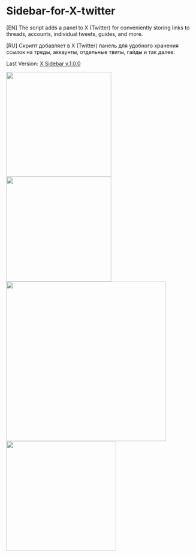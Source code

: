 # Sidebar-for-X-twitter
[EN] The script adds a panel to X (Twitter) for conveniently storing links to threads, accounts, individual tweets, guides, and more.

[RU] Скрипт добавляет в X (Twitter) панель для удобного хранения ссылок на треды, аккаунты, отдельные твиты, гайды и так далее.

Last Version: <a href="https://github.com/GanstFeveral/X-Sidebar/releases/tag/v1.0.0)">X Sidebar v.1.0.0</a>

<img src="https://github.com/GanstFeveral/X-Sidebar/blob/main/images/sidebar2.jpg" height="280px" style="float:left;"> <img src="https://github.com/GanstFeveral/X-Sidebar/blob/main/images/sidebar.jpg" height="280px" style="float:left;"> 
<img src="https://github.com/GanstFeveral/X-Sidebar/blob/main/images/sidebar3.jpg" width="426px" style="float:left;"> <img src="https://github.com/GanstFeveral/X-Sidebar/blob/main/images/twitter-preview.gif" height="293px">
